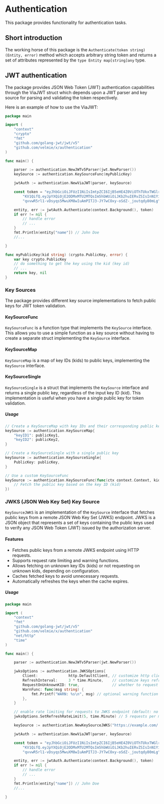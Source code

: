 # Authentication

This package provides functionality for authentication tasks.

## Short introduction

The working horse of this package is the `Authenticate(token string) (Entity, error)` method which accepts arbitrary string token and returns a 
set of attributes represented by the `type Entity map[string]any` type.

## JWT authentication

The package provides JSON Web Token (JWT) authentication capabilities through the ViaJWT struct which depends upon
a JWT parser and key source for parsing and validating the token respectively.

Here is an example of how to use the ViaJWT:

```go
package main

import (
	"context"
	"crypto"
	"fmt"
	"github.com/golang-jwt/jwt/v5"
	"github.com/velmie/x/authentication"
)

func main() {

	parser := authentication.NewJWTv5Parser(jwt.NewParser())
	keySource := authentication.KeySourceFunc(myPublicKey)

	jwtAuth := authentication.NewViaJWT(parser, keySource)

	const token = "eyJhbGciOiJFUzI1NiIsImtpZCI6IjB5eHE4Z0ViOThTUkxTWGlrNDFZY3p4UGhPcVZ5Ulc0ZG16VjBydVBtbnciLCJ0eXAiOiJ" +
		"KV1QifQ.eyJpYXQiOjE2ODMxMTU2MTQsIm5hbWUiOiJKb2huIERvZSIsInN1YiI6IjEyMzQ1Njc4OTAifQ.i7vDxB_hUE-08n3vUCngyyiG6" +
		"qvvwR5rl1-vDsyqs5MwuXM8wIuAmPITJ3-JY7wCOxy-oSdZ-_joutqdy80mLg"

	entity, err := jwtAuth.Authenticate(context.Background(), token)
	if err != nil {
		// handle error
		// ...
	}
	fmt.Println(entity["name"]) // John Doe
	//...

}

func myPublicKey(kid string) (crypto.PublicKey, error) {
	var key crypto.PublicKey
	// do something to get the key using the kid (key id)
	// ...
	return key, nil
}
```

### Key Sources

The package provides different key source implementations to fetch public keys for JWT token validation.

#### KeySourceFunc

`KeySourceFunc` is a function type that implements the `KeySource` interface. This allows you to use a simple function
as a key source without having to create a separate struct implementing the `KeySource` interface.

#### KeySourceMap

`KeySourceMap` is a map of key IDs (kids) to public keys, implementing the `KeySource` interface.

#### KeySourceSingle

`KeySourceSingle` is a struct that implements the `KeySource` interface and returns a single public key, regardless of the input key ID (kid). 
This implementation is useful when you have a single public key for token validation.

##### Usage

```go
// Create a KeySourceMap with key IDs and their corresponding public keys
keySource := authentication.KeySourceMap{
	"keyID1": publicKey1,
	"keyID2": publicKey2,
}

// Create a KeySourceSingle with a single public key
keySource := authentication.KeySourceSingle{
	PublicKey: publicKey,
}

// Use a custom KeySourceFunc
keySource := authentication.KeySourceFunc(func(ctx context.Context, kid string) (crypto.PublicKey, error) {
	// Fetch the public key based on the key ID (kid)
})
```

### JWKS (JSON Web Key Set) Key Source

`KeySourceJWKS` is an implementation of the `KeySource` interface that fetches public keys from a remote JSON Web Key Set (JWKS) endpoint. 
JWKS is a JSON object that represents a set of keys containing the public keys used to verify any JSON Web Token (JWT) issued by the authorization server.


#### Features

- Fetches public keys from a remote JWKS endpoint using HTTP requests.
- Supports request rate limiting and warning functions.
- Allows fetching on unknown key IDs (kids) or not requesting on unknown kids, depending on configuration.
- Caches fetched keys to avoid unnecessary requests.
- Automatically refreshes the keys when the cache expires.

##### Usage

```go
package main

import (
	"context"
	"fmt"
	"github.com/golang-jwt/jwt/v5"
	"github.com/velmie/x/authentication"
	"net/http"
	"time"
)

func main() {

	parser := authentication.NewJWTv5Parser(jwt.NewParser())

	jwksOptions := authentication.JWKSOptions{
		Client:              http.DefaultClient, // customize http client (default: http.DefaultClient)
		RefreshInterval:     3 * time.Minute,    // customize keys refresh interval (default: 1 * time.Minute)
		RequestOnUnknownKID: true,               // whether to request unknown kid from JWKS endpoint (default: false)
		WarnFunc: func(msg string) {
			fmt.Printf("WARN: %s\n", msg) // optional warning function (default: nil)
		},
	}

	// enable rate limiting for requests to JWKS endpoint (default: no limit)
	jwksOptions.SetRefreshRateLimit(5, time.Minute) // 5 requests per minute

	keySource := authentication.NewKeySourceJWKS("https://example.com/.well-known/jwks.json", &jwksOptions)

	jwtAuth := authentication.NewViaJWT(parser, keySource)

	const token = "eyJhbGciOiJFUzI1NiIsImtpZCI6IjB5eHE4Z0ViOThTUkxTWGlrNDFZY3p4UGhPcVZ5Ulc0ZG16VjBydVBtbnciLCJ0eXAiOiJ" +
		"KV1QifQ.eyJpYXQiOjE2ODMxMTU2MTQsIm5hbWUiOiJKb2huIERvZSIsInN1YiI6IjEyMzQ1Njc4OTAifQ.i7vDxB_hUE-08n3vUCngyyiG6" +
		"qvvwR5rl1-vDsyqs5MwuXM8wIuAmPITJ3-JY7wCOxy-oSdZ-_joutqdy80mLg"

	entity, err := jwtAuth.Authenticate(context.Background(), token)
	if err != nil {
		// handle error
		// ...
	}
	fmt.Println(entity["name"]) // John Doe
	//...

}
```